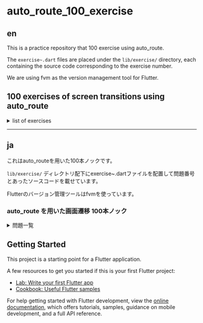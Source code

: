 # auto_route_100_exercise

## en

This is a practice repository that 100 exercise using auto_route.

The `exercise~.dart` files are placed under the `lib/exercise/` directory, each containing the source code corresponding to the exercise number.

We are using fvm as the version management tool for Flutter.

## 100 exercises of screen transitions using auto_route

<details>
<summary> list of exercises </summary>

### Basic Screen Transitions

1. Simple Screen Transition: Click a button to navigate to the next screen.
1. Display Text: Show text on the next screen.
1. Back Button: Use the back button to return to the previous screen.
1. Data Passing: Pass input data to the next screen.
1. Navigation Bar: Use the top navigation bar to switch screens.

### Animated Screen Transitions

1. Fade In/Out: Add fade in/out animation during screen transitions.
1. Slide In/Out: Slide the screen in and out during transitions.
1. Rotation Animation: Rotate the screen during transitions.
1. Scale Animation: Scale the screen up or down during transitions.
1. Custom Animation: Implement custom animations for transitions.

### Modal Screens

1. Show Modal: Display a modal when a button is clicked.
1. Modal Data Entry: Enter data in a modal and return to the parent screen.
1. Modal Animation: Add animation to modal display.
1. Modal to Screen Transition: Transition from a modal to another screen.
1. Custom Modal Design: Customize the appearance of the modal.

### User Authentication and Screen Transitions

1. Login Screen: Navigate to the main screen after login.
1. Logout Functionality: Logout and return to the login screen.
1. Persist Login State: Maintain login state and display the main screen on next launch.
1. User Registration Screen: Navigate from user registration to completion screen.
1. Password Reset: Navigate from password reset to confirmation screen.

### Nested Screen Transitions

1. Triple Screen Transition: Transition from screen A to B, then B to C.
1. Return Loop: Return from screen C to B, then B to A.
1. Conditional Transition: Navigate to different screens based on conditions.
1. Submenu: Navigate from the main screen to a submenu screen.
1. Tab Navigation: Navigate within a tab.

### Side Menu

1. Show Side Menu: Swipe to show the side menu.
1. Side Menu to Screen Transition: Select a side menu item to navigate to a screen.
1. Custom Side Menu Design: Customize the appearance of the side menu.
1. Drawer Menu: Navigate using a side drawer menu.
1. Side Menu Icons: Implement icons in the side menu items.

### Tab Navigation

1. Add Tab Bar: Add a tab bar at the bottom to switch screens.
1. Highlight Active Tab: Emphasize the currently selected tab.
1. Custom Tab Design: Customize the appearance of tabs.
1. Tab to Screen Transition: Implement screen transitions within a tab.
1. Async Data Loading: Load data asynchronously when switching tabs.

### Deep Linking and Screen Transitions

1. Deep Link Support: Navigate to specific screens from a URL.
1. Deep Link Parameters: Pass data using URL parameters.
1. Return from Deep Link: Navigate back from a screen opened via deep link.
1. Custom URL Scheme: Set up a custom URL scheme.
1. Deep Link Debugging: Debug deep link functionality.

### State Management and Screen Transitions

1. Using Redux: Manage state for screen transitions with Redux.
1. Using Context API: Share state using Context API.
1. Provider Pattern: Manage state with the Provider pattern.
1. Global State Management: Use global state for managing screen transitions.
1. Async State Management: Combine async operations with screen transitions.

### Networking and Screen Transitions

1. Data Fetching: Fetch data and display it on the next screen.
1. Loading Screen: Display a loading screen while data is being fetched.
1. Error Handling: Handle errors during data fetching.
1. Refresh Functionality: Refresh data after transitioning to a screen.
1. Retry Functionality: Retry data fetching after a failure.

### Dialogs and Screen Transitions

1. Confirmation Dialog: Show a confirmation dialog before transitioning.
1. Warning Dialog: Display a warning message to control screen transitions.
1. Custom Dialog: Create a custom dialog.
1. Dialog to Screen Transition: Navigate to the next screen from a dialog.
1. Fullscreen Dialog: Implement a fullscreen dialog.

### Navigation Stack Operations

1. Reset Navigation Stack: Reset the stack to return to a specific screen.
1. Check Navigation Stack: Check the current navigation stack.
1. Insert into Stack: Insert a new screen into the middle of the stack.
1. Remove from Stack: Remove a specific screen from the stack.
1. Limit Stack Depth: Limit the depth of the navigation stack.

### Data Sharing between Tabs

1. Data Passing between Tabs: Share data between tabs.
1. Tab State Management: Manage the state of each tab.
1. Async Data Sharing: Share data between tabs asynchronously.
1. Global Data Store: Use a global store to share data.
1. Tab Refresh: Refresh data in a tab.

### Forms and Screen Transitions

1. Form Input Validation: Validate form input before transitioning to the next screen.
1. Form Data Submission: Submit form data to the next screen.
1. Form to Confirmation Screen: Display a confirmation screen after form submission.
1. Partial Form Save: Partially save form input and transition to the next screen.
1. Form Reset: Reset form input and return to the initial screen.

### Multi-step Forms

1. Multi-step Form Implementation: Create a form divided across multiple screens.
1. Step Data Saving: Save data at each step.
1. Step Validation: Validate input at each step.
1. Skip Steps: Skip specific steps based on conditions.
1. Progress Display: Show current step progress with a progress bar.

### Swipe and Gesture Transitions

1. Swipe to Navigate: Swipe left or right to switch screens.
1. Pinch to Zoom: Use pinch gesture to zoom in/out of a screen.
1. Double Tap: Navigate to a specific screen on double tap.
1. Drag & Drop: Drag an element and drop to navigate to a new screen.
1. Long Press Gesture: Long press to show a menu and navigate.

### Async Operations and Screen Transitions

1. Async Data Loading: Load data asynchronously before transitioning.
1. Async Error Handling: Handle errors during async operations with error messages.
1. Async Data Submission: Submit data asynchronously and navigate to the result screen.
1. Real-time Data Updates: Update data in real-time while switching screens.
1. Cancel Async Operation: Cancel async operations and stop transitions.

### User Interface and Screen Transitions

1. Custom Navigation Bar: Customize the navigation bar for screen transitions.
1. Custom Button Design: Customize button design for transitions.
1. Animated Button: Add animations to buttons on click.
1. Interactive UI Elements: Use interactive UI elements for transitions.
1. User Guide: Show a user guide screen on the first launch.

### App-wide Navigation

1. Main Menu Navigation: Navigate to different sections from the main menu.
1. Foot Tab Bar Navigation: Use a foot tab bar for screen transitions.
1. Behavior-based Navigation: Navigate based on user behavior.
1. Role-based Navigation: Navigate to different screens based on user roles.
1. Startup Navigation: Navigate to a specific screen based on conditions at startup.

### Features of AutoRoute

1. Basic Routing: Implement simple screen transitions using AutoRoute.
1. Nested Routes: Define nested routes and implement nested screen transitions.
1. AuthGuard Implementation: Implement AuthGuard to prevent unauthenticated users from accessing certain screens.
1. Creating Custom Guards: Create custom guards to allow screen transitions only when specific conditions are met.
1. Dynamic Route Definition: Define routes dynamically using parameters and pass different data.
1. Using Path Parameters: Use path parameters to extract data from the URL and display it on the screen.
1. Active Guard Observer: Display a loading process on the underlying screen while the guard is being checked.
1. Navigation Observer: Output screen information during transitions.

</details>

----

## ja

これはauto_routeを用いた100本ノックです。

`lib/exercise/` ディレクトリ配下にexercise~.dartファイルを配置して問題番号とあったソースコードを載せています。

Flutterのバージョン管理ツールはfvmを使っています。

### auto_route を用いた画面遷移 100本ノック

<details>

<summary>問題一覧</summary>

### 基本的な画面遷移

1. シンプルな画面遷移: ボタンをクリックして次の画面に移動。
1. テキスト表示: 次の画面にテキストを表示。
1. 戻るボタン: 戻るボタンを使って前の画面に戻る。
1. データの受け渡し: 入力データを次の画面に渡す。
1. ナビゲーションバー: 上部のナビゲーションバーを使って画面を切り替える。
1. アニメーション付き画面遷移
1. フェードイン・フェードアウト: 画面遷移時にフェードイン・フェードアウトのアニメーションを追加。
1. スライドイン・スライドアウト: 画面がスライドするアニメーション。
1. 回転アニメーション: 画面遷移時に画面が回転する。
1. スケールアニメーション: 画面遷移時に画面が拡大・縮小する。
1. カスタムアニメーション: 自分でカスタムアニメーションを実装する。

### モーダル画面

1. モーダル表示: ボタンをクリックするとモーダルが表示。
1. モーダルでのデータ入力: モーダルでデータを入力し、親画面に戻す。
1. モーダルのアニメーション: モーダル表示時にアニメーションを追加。
1. モーダルからの画面遷移: モーダルから別の画面に遷移。
1. モーダルのカスタムデザイン: モーダルの外観をカスタマイズ。

### ユーザー認証と画面遷移

1. ログイン画面: ログイン後にメイン画面へ遷移。
1. ログアウト機能: ログアウトしてログイン画面に戻る。
1. ログイン状態の保持: ログイン状態を保持して次回起動時にメイン画面を表示。
1. ユーザー登録画面: 新規ユーザー登録画面から登録完了画面へ遷移。
1. パスワードリセット: パスワードリセット画面から確認画面へ遷移。

### ネストされた画面遷移

1. 三重の画面遷移: 画面AからB、BからCへの遷移。
1. 戻りループ: 画面CからB、BからAへ戻る。
1. 条件付き遷移: 条件に基づいて異なる画面に遷移。
1. サブメニュー: メイン画面からサブメニュー画面へ遷移。
1. タブ内遷移: タブ内での画面遷移。

### サイドメニュー

1. サイドメニューの表示: スワイプでサイドメニューを表示。
1. サイドメニューから画面遷移: サイドメニューの項目を選択して画面遷移。
1. サイドメニューのカスタムデザイン: サイドメニューの外観をカスタマイズ。
1. ドロワーメニュー: サイドドロワーメニューから画面遷移。
1. サイドメニューのアイコン: アイコン付きのサイドメニュー項目を実装。

### タブナビゲーション

1. タブバーの追加: 下部にタブバーを追加して画面を切り替え。
1. アクティブタブの表示: 現在選択されているタブを強調表示。
1. カスタムタブデザイン: タブの外観をカスタマイズ。
1. タブ内の画面遷移: タブ内での画面遷移を実装。
1. 非同期データ読み込み: タブ切り替え時にデータを非同期で読み込む。

### ディープリンクと画面遷移

1. ディープリンク対応: 特定のURLからアプリ内の特定の画面に遷移。
1. ディープリンクのパラメータ: URLパラメータを使ってデータを渡す。
1. ディープリンクからの戻り: ディープリンクから遷移した画面から前の画面に戻る。
1. ディープリンクのカスタムスキーム: カスタムURLスキームを設定。
1. ディープリンクのデバッグ: ディープリンクの動作をデバッグする方法。

### 状態管理と画面遷移

1. Reduxの導入: Reduxを使った画面遷移の状態管理。
1. Context APIの利用: Context APIを使って状態を共有。
1. Providerパターン: Providerパターンを使った状態管理。
1. グローバル状態の管理: グローバル状態を使って画面遷移を管理。
1. 非同期状態管理: 非同期操作と画面遷移の組み合わせ。

### ネットワークと画面遷移

1. データフェッチ: データをフェッチして次の画面に表示。
1. ローディング画面: データを読み込む際にローディング画面を表示。
1. エラーハンドリング: データフェッチ中のエラーを処理。
1. リフレッシュ機能: 画面遷移後にデータをリフレッシュ。
1. リトライ機能: データフェッチの失敗後に再試行。

### ダイアログと画面遷移

1. 確認ダイアログ: 画面遷移前に確認ダイアログを表示。
1. 警告ダイアログ: 警告メッセージを表示して画面遷移を制御。
1. カスタムダイアログ: カスタムダイアログを作成。
1. ダイアログからの画面遷移: ダイアログから次の画面に遷移。
1. フルスクリーンダイアログ: フルスクリーンダイアログの実装。

### ナビゲーションスタックの操作

1. ナビゲーションスタックのリセット: スタックをリセットして特定の画面に戻る。
1. ナビゲーションスタックの確認: 現在のナビゲーションスタックを確認。
1. スタックの中間挿入: スタックの中間に新しい画面を挿入。
1. スタックの削除: スタック内の特定の画面を削除。
1. スタックの深さ制限: スタックの深さを制限する。

### タブ間のデータ共有

1. タブ間のデータ受け渡し: タブ間でデータを共有。
1. タブの状態管理: 各タブの状態を管理。
1. 非同期データ共有: 非同期操作でタブ間のデータを共有。
1. グローバルデータストア: グローバルストアを使ってデータを共有。
1. タブのリフレッシュ: タブのデータをリフレッシュ。

### フォームと画面遷移

1. フォーム入力の検証: フォーム入力を検証して次の画面に遷移。
1. フォームデータの送信: フォームデータを次の画面に送信。
1. フォームからの確認画面: フォーム入力後に確認画面を表示。
1. フォームの部分保存: フォーム入力を部分的に保存して次の画面に遷移。
1. フォームのリセット: フォーム入力をリセットして初期画面に戻る。

### マルチステップフォーム

1. マルチステップフォームの実装: 複数の画面に分割されたフォームを作成。
1. ステップ間のデータ保存: 各ステップのデータを保存。
1. ステップのバリデーション: 各ステップで入力を検証。
1. ステップのスキップ: 条件に応じて特定のステップをスキップ。
1. ステップの進捗表示: 進捗バーで現在のステップを表示。

### スワイプとジェスチャー

1. スワイプで画面遷移: 左右にスワイプして画面を切り替え。
1. ピンチでズームイン/アウト: ピンチジェスチャーで画面のズームイン/アウト。
1. ダブルタップ: ダブルタップで特定の画面に遷移。
1. ドラッグ&ドロップ: 要素をドラッグしてドロップすると新しい画面に遷移。
1. 長押しジェスチャー: 長押しでメニューを表示し、選択して画面遷移。

### 非同期操作と画面遷移

1. 非同期データ読み込み: データを読み込んでから次の画面に遷移。
1. 非同期エラーハンドリング: 非同期操作のエラーを処理してエラーメッセージを表示。
1. 非同期データ送信: データ送信後に結果を表示する画面に遷移。
1. リアルタイムデータ更新: リアルタイムでデータを更新しながら画面を切り替え。
1. 非同期操作のキャンセル: 非同期操作をキャンセルして画面遷移を中断。

### ユーザーインターフェースと画面遷移

1. カスタムナビゲーションバー: ナビゲーションバーをカスタマイズして画面遷移。
1. カスタムボタンデザイン: ボタンのデザインをカスタマイズして画面遷移。
1. アニメーション付きボタン: ボタンのクリック時にアニメーションを追加。
1. インタラクティブUI要素: インタラクティブなUI要素を使って画面遷移。
1. ユーザーガイド: 初回起動時にユーザーガイド画面を表示。

### アプリ全体のナビゲーション

1. メインメニューからのナビゲーション: メインメニューから異なるセクションに遷移。
1. フットタブバーのナビゲーション: フットタブバーを使った画面遷移。
1. ユーザーの行動に基づくナビゲーション: ユーザーの行動に基づいて適切な画面に誘導。
1. ロールベースのナビゲーション: ユーザーのロールに応じて異なる画面に遷移。
1. アプリ起動時のナビゲーション: アプリ起動時に特定の条件に基づいて画面遷移。

### AutoRouteの機能

1. 基本的なルーティング: AutoRouteを使ってシンプルな画面遷移を実装する。
1. ネストされたルート: ネストされたルートを定義し、ネストされた画面遷移を実装する。
1. AuthGuardの実装: ログインしていないユーザーが特定の画面にアクセスできないようにAuthGuardを実装する。
1. カスタムガードの作成: 独自のガードを作成し、特定の条件を満たす場合にのみ画面遷移を許可する。
1. 動的なルート定義: パラメータを使用して動的にルートを定義し、異なるデータを渡す。
1. パスパラメータの使用: パスパラメータを使ってURLからデータを抽出し、画面に表示する。
1. アクティブガードオブザーバー: ガードがチェックされているとき、下の画面でローディング処理を表示する。
1. ナビゲーションオブザーバー: 遷移時画面情報を画面に出力する。

</details>

## Getting Started

This project is a starting point for a Flutter application.

A few resources to get you started if this is your first Flutter project:

- [Lab: Write your first Flutter app](https://docs.flutter.dev/get-started/codelab)
- [Cookbook: Useful Flutter samples](https://docs.flutter.dev/cookbook)

For help getting started with Flutter development, view the
[online documentation](https://docs.flutter.dev/), which offers tutorials,
samples, guidance on mobile development, and a full API reference.
